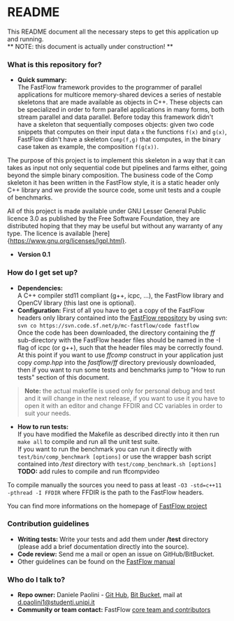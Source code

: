 # README #

This README document all the necessary steps to get this application up and running.      
** NOTE: this document is actually under construction! **

### What is this repository for? ###

* **Quick summary:**    
The FastFlow framework provides to the programmer of parallel applications for multicore memory-shared devices a series of nestable skeletons that are made available as objects in C++. These objects
can be specialized in order to form parallel applications in many forms, both stream parallel and data parallel. Before today this framework didn't have a skeleton that sequentially composes objects:
given two code snippets that computes on their input data ```x``` the functions ```f(x)``` and ```g(x)```, FastFlow didn't have a skeleton ```Comp(f,g)``` that computes, in the binary case taken as
example, the composition ```f(g(x))```.

The purpose of this project is to implement this skeleton in a way that it can takes as input not only sequential code but pipelines and farms either, going beyond the simple binary composition. The
business code of the Comp skeleton it has been written in the FastFlow style, it is a static header only C++ library and we provide the source code, some unit tests and a couple of benchmarks.

All of this project is made available under GNU Lesser General Public licence 3.0 as published by the Free Software Foundation, they are distributed hoping that they may be useful but without any 
warranty of any type. The licence is available [here]{https://www.gnu.org/licenses/lgpl.html}.

* **Version 0.1**

### How do I get set up? ###

* **Dependencies:**    
A C++ compiler std11 compliant (g++, icpc, ...), the FastFlow library and OpenCV library (this last one is optional).
* **Configuration:**
First of all you have to get a copy of the FastFlow headers only library contained into the [FastFlow repository](http://sourceforge.net/projects/mc-fastflow/) by using svn:    
``` svn co https://svn.code.sf.net/p/mc-fastflow/code fastflow ```     
Once the code has been downloaded, the directory containing the _ff_ sub-directory with the FastFlow header files should be named in the -I flag of icpc (or g++), such that
the header files may be correctly found.     
At this point if you want to use _ffcomp_ construct in your application just copy _comp.hpp_ into the _fastflow/ff_ directory previously downloaded, then if you
want to run some tests and benchmarks jump to "How to run tests" section of this document.   
> **Note:** the actual makefile is used only for personal debug and test and it will change in the next release, if you want to use it you have to open it with an editor and
change FFDIR and CC variables in order to suit your needs.
* **How to run tests:**     
If you have modified the Makefile as described directly into it then run ```make all``` to compile and run all the unit test suite.     
If you want to run the benchmark you can run it directly with ```test/bin/comp_benchmark [options]``` or use the wrapper bash script contained into _/test_ directory with
```test/comp_benchmark.sh [options]```      
**TODO:** add rules to compile and run ffcompvideo    
     
To compile manually the sources you need to pass at least ```-O3 -std=c++11 -pthread -I FFDIR``` where FFDIR is the path to the FastFlow headers.     
     
You can find more informations on the homepage of [FastFlow project](http://calvados.di.unipi.it)

### Contribution guidelines ###

* **Writing tests:** Write your tests and add them under __/test__ directory (please add a brief documentation directly into the source).
* **Code review:** Send me a mail or open an issue on GitHub/BitBucket.
* Other guidelines can be found on the [FastFlow manual](http://calvados.di.unipi.it/dokuwiki/doku.php/ffnamespace:refman)

### Who do I talk to? ###

* **Repo owner:** Daniele Paolini - [Git Hub](https://github.com/danfloyd111), [Bit Bucket](https://bitbucket.org/danpaol), mail at d.paolini1@studenti.unipi.it
* **Community or team contact:** FastFlow [core team and contributors](http://calvados.di.unipi.it/dokuwiki/doku.php/ffnamespace:people)
